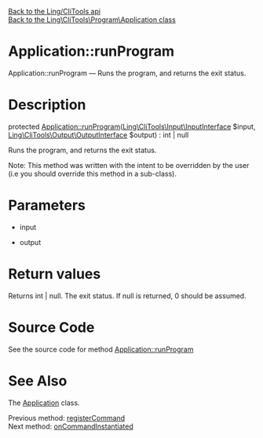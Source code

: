 [Back to the Ling/CliTools api](https://github.com/lingtalfi/CliTools/blob/master/doc/api/Ling/CliTools.md)<br>
[Back to the Ling\CliTools\Program\Application class](https://github.com/lingtalfi/CliTools/blob/master/doc/api/Ling/CliTools/Program/Application.md)


Application::runProgram
================



Application::runProgram — Runs the program, and returns the exit status.




Description
================


protected [Application::runProgram](https://github.com/lingtalfi/CliTools/blob/master/doc/api/Ling/CliTools/Program/Application/runProgram.md)([Ling\CliTools\Input\InputInterface](https://github.com/lingtalfi/CliTools/blob/master/doc/api/Ling/CliTools/Input/InputInterface.md) $input, [Ling\CliTools\Output\OutputInterface](https://github.com/lingtalfi/CliTools/blob/master/doc/api/Ling/CliTools/Output/OutputInterface.md) $output) : int | null




Runs the program, and returns the exit status.

Note: This method was written with the intent to be overridden by the user (i.e you should override this method in a sub-class).



Parameters
================


- input

    

- output

    


Return values
================

Returns int | null.
The exit status.
If null is returned, 0 should be assumed.







Source Code
===========
See the source code for method [Application::runProgram](https://github.com/lingtalfi/CliTools/blob/master/Program/Application.php#L86-L118)


See Also
================

The [Application](https://github.com/lingtalfi/CliTools/blob/master/doc/api/Ling/CliTools/Program/Application.md) class.

Previous method: [registerCommand](https://github.com/lingtalfi/CliTools/blob/master/doc/api/Ling/CliTools/Program/Application/registerCommand.md)<br>Next method: [onCommandInstantiated](https://github.com/lingtalfi/CliTools/blob/master/doc/api/Ling/CliTools/Program/Application/onCommandInstantiated.md)<br>

